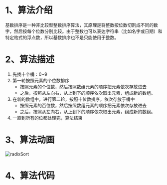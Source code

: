 # 1、算法介绍

基数排序是一种非比较型整数排序算法，其原理是将整数按位数切割成不同的数字，然后按每个位数分别比较。由于整数也可以表达字符串（比如名字或日期）和特定格式的浮点数，所以基数排序也不是只能使用于整数。



# 2、算法描述

1. 先找十个桶：0~9
2. 第一轮按照元素的个位数排序
   - 按照元素的个位数，然后按照数组元素的顺序把元素依次存放进去
   - 之后，按照从左向右，从上到下的顺序依次取出元素，组成新的数组。
3. 在新的数组中，进行第二轮，按照十位数排序，依次存放于桶中
   - 按照元素的百位数，然后按照数组元素的顺序把元素依次存放进去
   - 之后，按照从左向右，从上到下的顺序依次取出元素，组成新的数组。
4. 一直到所有的位都处理完，算法结束

# 3、算法动画

 ![radixSort](C:\Users\liuxing\Desktop\radixSort.gif)

# 4、算法代码

